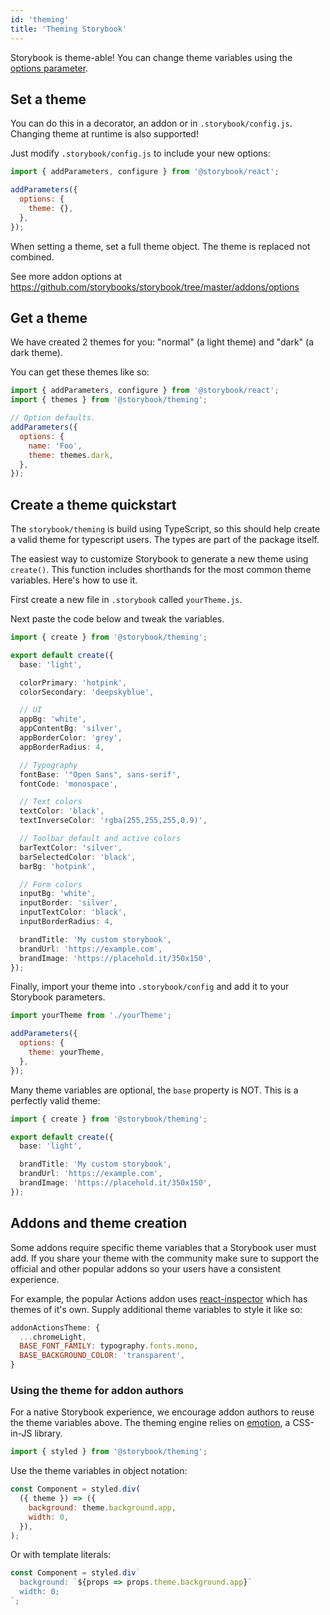 ```yaml
---
id: 'theming'
title: 'Theming Storybook'
---
```


Storybook is theme-able! You can change theme variables using the [options parameter](../options-parameter).

## Set a theme

You can do this in a decorator, an addon or in `.storybook/config.js`. Changing theme at runtime is also supported!

Just modify `.storybook/config.js` to include your new options:

```js
import { addParameters, configure } from '@storybook/react';

addParameters({
  options: {
    theme: {},
  },
});
```

When setting a theme, set a full theme object. The theme is replaced not combined.

See more addon options at https://github.com/storybooks/storybook/tree/master/addons/options

## Get a theme

We have created 2 themes for you: "normal" (a light theme) and "dark" (a dark theme).

You can get these themes like so:

```js
import { addParameters, configure } from '@storybook/react';
import { themes } from '@storybook/theming';

// Option defaults.
addParameters({
  options: {
    name: 'Foo',
    theme: themes.dark,
  },
});
```

## Create a theme quickstart

The `storybook/theming` is build using TypeScript, so this should help create a valid theme for typescript users. The types are part of the package itself.

The easiest way to customize Storybook to generate a new theme using `create()`. This function includes shorthands for the most common theme variables. Here's how to use it.

First create a new file in `.storybook` called `yourTheme.js`.

Next paste the code below and tweak the variables.

```ts
import { create } from '@storybook/theming';

export default create({
  base: 'light',

  colorPrimary: 'hotpink',
  colorSecondary: 'deepskyblue',

  // UI
  appBg: 'white',
  appContentBg: 'silver',
  appBorderColor: 'grey',
  appBorderRadius: 4,

  // Typography
  fontBase: '"Open Sans", sans-serif',
  fontCode: 'monospace',

  // Text colors
  textColor: 'black',
  textInverseColor: 'rgba(255,255,255,0.9)',

  // Toolbar default and active colors
  barTextColor: 'silver',
  barSelectedColor: 'black',
  barBg: 'hotpink',

  // Form colors
  inputBg: 'white',
  inputBorder: 'silver',
  inputTextColor: 'black',
  inputBorderRadius: 4,

  brandTitle: 'My custom storybook',
  brandUrl: 'https://example.com',
  brandImage: 'https://placehold.it/350x150',
});
```

Finally, import your theme into `.storybook/config` and add it to your Storybook parameters.

```js
import yourTheme from './yourTheme';

addParameters({
  options: {
    theme: yourTheme,
  },
});
```

Many theme variables are optional, the `base` property is NOT. This is a perfectly valid theme:

```ts
import { create } from '@storybook/theming';

export default create({
  base: 'light',

  brandTitle: 'My custom storybook',
  brandUrl: 'https://example.com',
  brandImage: 'https://placehold.it/350x150',
});
```

## Addons and theme creation

Some addons require specific theme variables that a Storybook user must add. If you share your theme with the community make sure to support the official and other popular addons so your users have a consistent experience.

For example, the popular Actions addon uses [react-inspector](https://github.com/xyc/react-inspector/blob/master/src/styles/themes/chromeLight.js) which has themes of it's own. Supply additional theme variables to style it like so:

```js
addonActionsTheme: {
  ...chromeLight,
  BASE_FONT_FAMILY: typography.fonts.mono,
  BASE_BACKGROUND_COLOR: 'transparent',
}
```

### Using the theme for addon authors

For a native Storybook experience, we encourage addon authors to reuse the theme variables above. The theming engine relies on [emotion](https://emotion.sh/), a CSS-in-JS library.

```js
import { styled } from '@storybook/theming';
```

Use the theme variables in object notation:

```js
const Component = styled.div(
  ({ theme }) => ({
    background: theme.background.app,
    width: 0,
  }),
);
```

Or with template literals:

```js
const Component = styled.div`
  background: `${props => props.theme.background.app}`
  width: 0;
`;
```
